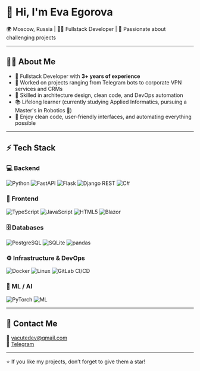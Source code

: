 # 👋 Hi, I'm Eva Egorova  

🌍 Moscow, Russia | 👩‍💻 Fullstack Developer | 🚀 Passionate about challenging projects  

---

## 🧑‍💻 About Me  
- 🎯 Fullstack Developer with **3+ years of experience**  
- 💼 Worked on projects ranging from Telegram bots to corporate VPN services and CRMs  
- 🚀 Skilled in architecture design, clean code, and DevOps automation  
- 📚 Lifelong learner (currently studying Applied Informatics, pursuing a Master's in Robotics 🤖)  
- 🎨 Enjoy clean code, user-friendly interfaces, and automating everything possible  

---

## ⚡ Tech Stack  

### 💻 Backend  
![Python](https://img.shields.io/badge/-Python-3776AB?logo=python&logoColor=white)
![FastAPI](https://img.shields.io/badge/-FastAPI-009688?logo=fastapi&logoColor=white)
![Flask](https://img.shields.io/badge/-Flask-000000?logo=flask&logoColor=white)
![Django REST](https://img.shields.io/badge/-Django%20REST-092E20?logo=django&logoColor=white)
![C#](https://img.shields.io/badge/-C%23-239120?logo=csharp&logoColor=white)

### 🎨 Frontend  
![TypeScript](https://img.shields.io/badge/-TypeScript-3178C6?logo=typescript&logoColor=white)
![JavaScript](https://img.shields.io/badge/-JavaScript-F7DF1E?logo=javascript&logoColor=black)
![HTML5](https://img.shields.io/badge/-HTML5-E34F26?logo=html5&logoColor=white)
![Blazor](https://img.shields.io/badge/-Blazor-5C2D91?logo=blazor&logoColor=white)

### 🗄️ Databases  
![PostgreSQL](https://img.shields.io/badge/-PostgreSQL-336791?logo=postgresql&logoColor=white)
![SQLite](https://img.shields.io/badge/-SQLite-003B57?logo=sqlite&logoColor=white)
![pandas](https://img.shields.io/badge/-Pandas-150458?logo=pandas&logoColor=white)

### ⚙️ Infrastructure & DevOps  
![Docker](https://img.shields.io/badge/-Docker-2496ED?logo=docker&logoColor=white)
![Linux](https://img.shields.io/badge/-Linux-FCC624?logo=linux&logoColor=black)
![GitLab CI/CD](https://img.shields.io/badge/-GitLab%20CI%2FCD-FC6D26?logo=gitlab&logoColor=white)

### 🤖 ML / AI  
![PyTorch](https://img.shields.io/badge/-PyTorch-EE4C2C?logo=pytorch&logoColor=white)
![ML](https://img.shields.io/badge/-Machine%20Learning-102230?logo=anaconda&logoColor=white)


---

## 🔗 Contact Me  
📧 [yacutedev@gmail.com](mailto:yacutedev@gmail.com)  
💬 [Telegram](https://t.me/eva_egorova)  

---

⭐ If you like my projects, don’t forget to give them a star!
